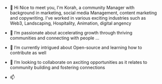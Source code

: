 - 👋 Hi Nice to meet you,
  I'm Korah,  a community Manager with background in marketing, social media Management, content marketing and copywriting. I've worked in various exciting industries such as Web3, Landscaping, Hospitality, Animation, digital angency 

- 👀 I’m passionate about accelerating growth through thriving communities and connecting with people  ...
- 🌱 I’m currently intrigued about Open-source and learning how to contribute as well
  
- 💞️ I’m looking to collaborate on axciting opportunities as it relates to community building and fostering connections
  
- 📫 

<!---
korahnazri/korahnazri is a ✨ special ✨ repository because its `README.md` (this file) appears on your GitHub profile.
You can click the Preview link to take a look at your changes.
--->
